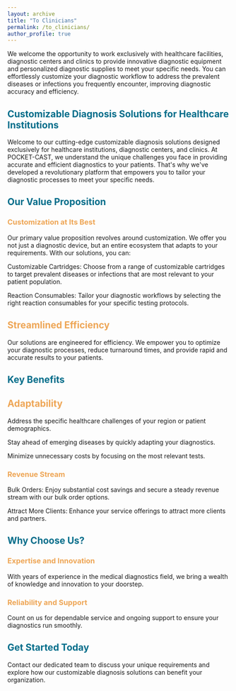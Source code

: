 ```yaml
---
layout: archive
title: "To Clinicians"
permalink: /to_clinicians/
author_profile: true
---
```


 

We welcome the opportunity to work exclusively with healthcare facilities, diagnostic centers and clinics to provide innovative diagnostic equipment and personalized diagnostic supplies to meet your specific needs. You can effortlessly customize your diagnostic workflow to address the prevalent diseases or infections you frequently encounter, improving diagnostic accuracy and efficiency. 

<h2 style="color: #026d8a">Customizable Diagnosis Solutions for Healthcare Institutions</h2>


Welcome to our cutting-edge customizable diagnosis solutions designed exclusively for healthcare institutions, diagnostic centers, and clinics. At POCKET-CAST, we understand the unique challenges you face in providing accurate and efficient diagnostics to your patients. That's why we've developed a revolutionary platform that empowers you to tailor your diagnostic processes to meet your specific needs. 

<h2 style="color: #026d8a">Our Value Proposition</h2>

<h3 style="color: #eea656">Customization at Its Best</h3>

Our primary value proposition revolves around customization. We offer you not just a diagnostic device, but an entire ecosystem that adapts to your requirements. With our solutions, you can: 

Customizable Cartridges: Choose from a range of customizable cartridges to target prevalent diseases or infections that are most relevant to your patient population. 

Reaction Consumables: Tailor your diagnostic workflows by selecting the right reaction consumables for your specific testing protocols. 

<h2 style="color: #eea656"> Streamlined Efficiency </h2>

Our solutions are engineered for efficiency. We empower you to optimize your diagnostic processes, reduce turnaround times, and provide rapid and accurate results to your patients. 

<h2 style="color: #026d8a"> Key Benefits </h2>

<h2 style="color: #eea656"> Adaptability </h3>

Address the specific healthcare challenges of your region or patient demographics. 

Stay ahead of emerging diseases by quickly adapting your diagnostics. 

Minimize unnecessary costs by focusing on the most relevant tests. 

<h3 style="color: #eea656"> Revenue Stream </h3>

Bulk Orders: Enjoy substantial cost savings and secure a steady revenue stream with our bulk order options. 

Attract More Clients: Enhance your service offerings to attract more clients and partners. 

<h2 style="color: #026d8a"> Why Choose Us? </h2>

<h3 style="color: #eea656"> Expertise and Innovation </h3>

With years of experience in the medical diagnostics field, we bring a wealth of knowledge and innovation to your doorstep. 

<h3 style="color: #eea656"> Reliability and Support </h3>

Count on us for dependable service and ongoing support to ensure your diagnostics run smoothly. 

<h2 style="color: #026d8a"> Get Started Today </h2>

Contact our dedicated team to discuss your unique requirements and explore how our customizable diagnosis solutions can benefit your organization. 